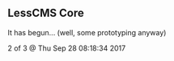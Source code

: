 LessCMS Core
------------

It has begun... (well, some prototyping anyway)


2 of 3 @ Thu Sep 28 08:18:34 2017
